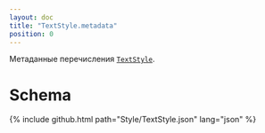 ```yaml
---
layout: doc
title: "TextStyle.metadata"
position: 0
---
```


Метаданные перечисления [`TextStyle`](../).

# Schema

{% include github.html path="Style/TextStyle.json" lang="json" %}
